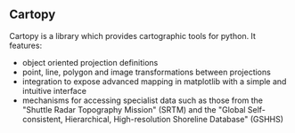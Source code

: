 Cartopy
-------

Cartopy is a library which provides cartographic tools for python. It features:

 * object oriented projection definitions
 * point, line, polygon and image transformations between projections
 * integration to expose advanced mapping in matplotlib with a simple and intuitive interface
 * mechanisms for accessing specialist data such as those from the "Shuttle Radar Topography 
   Mission" (SRTM) and the "Global Self-consistent, Hierarchical, High-resolution Shoreline Database" (GSHHS)
 

